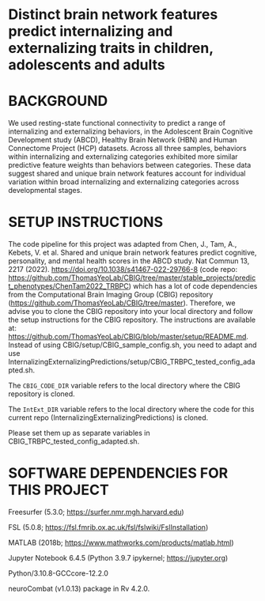 # Distinct brain network features predict internalizing and externalizing traits in children, adolescents and adults

# BACKGROUND
We used resting-state functional connectivity to predict a range of internalizing and externalizing behaviors, in the Adolescent Brain Cognitive Development study (ABCD), Healthy Brain Network (HBN) and Human Connectome Project (HCP) datasets. Across all three samples, behaviors within internalizing and externalizing categories exhibited more similar predictive feature weights than behaviors between categories. These data suggest shared and unique brain network features account for individual variation within broad internalizing and externalizing categories across developmental stages.

# SETUP INSTRUCTIONS
The code pipeline for this project was adapted from Chen, J., Tam, A., Kebets, V. et al. Shared and unique brain network features predict cognitive, personality, and mental health scores in the ABCD study. Nat Commun 13, 2217 (2022). https://doi.org/10.1038/s41467-022-29766-8 (code repo: https://github.com/ThomasYeoLab/CBIG/tree/master/stable_projects/predict_phenotypes/ChenTam2022_TRBPC) which has a lot of code dependencies from the Computational Brain Imaging Group (CBIG) repository (https://github.com/ThomasYeoLab/CBIG/tree/master). Therefore, we advise you to clone the CBIG repository into your local directory and follow the setup instructions for the CBIG repository. The instructions are available at: https://github.com/ThomasYeoLab/CBIG/blob/master/setup/README.md. Instead of using CBIG/setup/CBIG_sample_config.sh, you need to adapt and use InternalizingExternalizingPredictions/setup/CBIG_TRBPC_tested_config_adapted.sh. 

The `CBIG_CODE_DIR` variable refers to the local directory where the CBIG repository is cloned.

The `IntExt_DIR` variable refers to the local directory where the code for this current repo (InternalizingExternalizingPredictions) is cloned.

Please set them up as separate variables in CBIG_TRBPC_tested_config_adapted.sh. 

# SOFTWARE DEPENDENCIES FOR THIS PROJECT
Freesurfer (5.3.0; https://surfer.nmr.mgh.harvard.edu)

FSL (5.0.8; https://fsl.fmrib.ox.ac.uk/fsl/fslwiki/FslInstallation)

MATLAB (2018b; https://www.mathworks.com/products/matlab.html)

Jupyter Notebook 6.4.5 (Python 3.9.7 ipykernel; https://jupyter.org)

Python/3.10.8-GCCcore-12.2.0

neuroCombat (v1.0.13) package in Rv 4.2.0. 
